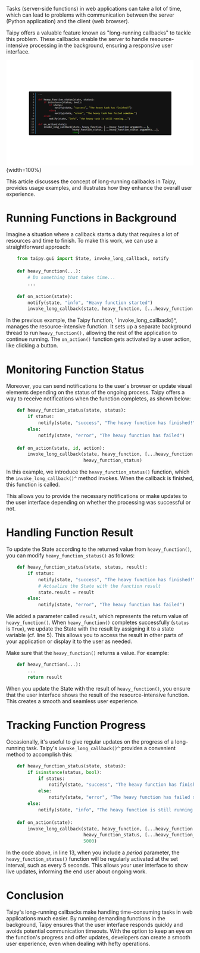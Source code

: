 
Tasks (server-side functions) in web applications can take a lot of time, which can lead to 
problems with communication between the server (Python application) and the client (web browser).

Taipy offers a valuable feature known as "long-running callbacks" to tackle this problem. These 
callbacks enable the server to handle resource-intensive processing in the background, ensuring 
a responsive user interface. 

![Long Running Callbacks](long_running_callbacks.png){width=100%}


This article discusses the concept of long-running callbacks in Taipy, provides usage examples, 
and illustrates how they enhance the overall user experience.

# Running Functions in Background

Imagine a situation where a callback starts a duty that requires a lot of resources and time to 
finish. To make this work, we can use a straightforward approach:

```python
    from taipy.gui import State, invoke_long_callback, notify
     
    def heavy_function(...):
        # Do something that takes time...
        ...
     
    def on_action(state):
        notify(state, "info", "Heavy function started")
        invoke_long_callback(state, heavy_function, [...heavy_function arguments...])
```

In the previous example, the Taipy function, ' invoke_long_callback()^, manages the 
resource-intensive function. It sets up a separate background thread to run `heavy_function(),` 
allowing the rest of the application to continue running. The `on_action()` function gets 
activated by a user action, like clicking a button.

# Monitoring Function Status

Moreover, you can send notifications to the user's browser or update visual elements depending 
on the status of the ongoing process. Taipy offers a way to receive notifications when the 
function completes, as shown below:

```python
    def heavy_function_status(state, status):
        if status:
            notify(state, "success", "The heavy function has finished!")
        else:
            notify(state, "error", "The heavy function has failed")
     
    def on_action(state, id, action):
        invoke_long_callback(state, heavy_function, [...heavy_function arguments...],
                             heavy_function_status)
```

In this example, we introduce the `heavy_function_status()` function, which the
`invoke_long_callback()^` method invokes. When the callback is finished, this function is called. 

This allows you to provide the necessary notifications or make updates to the 
user interface depending on whether the processing was successful or not.

# Handling Function Result

To update the State according to the returned value from `heavy_function()`, you can modify 
`heavy_function_status()` as follows:

```python linenums="1"
    def heavy_function_status(state, status, result):
        if status:
            notify(state, "success", "The heavy function has finished!")
            # Actualize the State with the function result
            state.result = result
        else:
            notify(state, "error", "The heavy function has failed")
```

We added a parameter called `result`, which represents the return value of `heavy_function()`. 
When `heavy_function()` completes successfully (`status` is `True`), we update the State with 
the result by assigning it to a state variable (cf. line 5). This allows you to access the 
result in other parts of your application or display it to the user as needed.

Make sure that the `heavy_function()` returns a value. For example:

```python
    def heavy_function(...):
        ...
        return result
```

When you update the State with the result of `heavy_function()`, you ensure that the user 
interface shows the result of the resource-intensive function. This creates a smooth and seamless 
user experience.

# Tracking Function Progress

Occasionally, it's useful to give regular updates on the progress of a long-running task.
Taipy's `invoke_long_callback()^` provides a convenient method to accomplish this:

```python linenums="1"
    def heavy_function_status(state, status):
        if isinstance(status, bool):
            if status:
                notify(state, "success", "The heavy function has finished!")
            else:
                notify(state, "error", "The heavy function has failed somehow.")
        else:
            notify(state, "info", "The heavy function is still running...")
     
    def on_action(state):
        invoke_long_callback(state, heavy_function, [...heavy_function arguments...],
                             heavy_function_status, [...heavy_function_status arguments...],
                             5000)
```

In the code above, in line 13, when you include a *period* parameter, the `heavy_function_status()`
function will be regularly activated at the set interval, such as every 5 seconds. This allows 
your user interface to show live updates, informing the end user about ongoing work.

# Conclusion

Taipy's long-running callbacks make handling time-consuming tasks in web
applications much easier. By running demanding functions in the background, Taipy ensures that the user 
interface responds quickly and avoids potential communication timeouts. With the option to 
keep an eye on the function's progress and offer updates, developers can create a smooth user 
experience, even when dealing with hefty operations.
